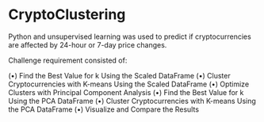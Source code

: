 # CryptoClustering

Python and unsupervised learning was used to predict if cryptocurrencies are affected by 24-hour or 7-day price changes. 

Challenge requirement consisted of:

(•) Find the Best Value for k Using the Scaled DataFrame
(•) Cluster Cryptocurrencies with K-means Using the Scaled DataFrame
(•) Optimize Clusters with Principal Component Analysis
(•) Find the Best Value for k Using the PCA DataFrame
(•) Cluster Cryptocurrencies with K-means Using the PCA DataFrame
(•) Visualize and Compare the Results

